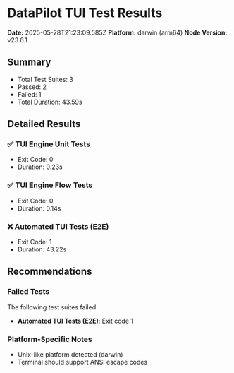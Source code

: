 # DataPilot TUI Test Results

**Date:** 2025-05-28T21:23:09.585Z
**Platform:** darwin (arm64)
**Node Version:** v23.6.1

## Summary

- Total Test Suites: 3
- Passed: 2
- Failed: 1
- Total Duration: 43.59s

## Detailed Results

### ✅ TUI Engine Unit Tests

- Exit Code: 0
- Duration: 0.23s

### ✅ TUI Engine Flow Tests

- Exit Code: 0
- Duration: 0.14s

### ❌ Automated TUI Tests (E2E)

- Exit Code: 1
- Duration: 43.22s

## Recommendations

### Failed Tests

The following test suites failed:

- **Automated TUI Tests (E2E)**: Exit code 1

### Platform-Specific Notes

- Unix-like platform detected (darwin)
- Terminal should support ANSI escape codes
